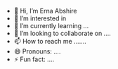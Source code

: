 - 👋 Hi, I’m Erna Abshire
- 👀 I’m interested in  
- 🌱 I’m currently learning ...
- 💞️ I’m looking to collaborate on ....
- 📫 How to reach me .......
- 😄 Pronouns: ....
- ⚡ Fun fact: ....

<!---
ernaabshire5/ernaabshire5 is a ✨ special ✨ repository because its `README.md` (this file) appears on your GitHub profile.
You can click the Preview link to take a look at your changes.
--->
